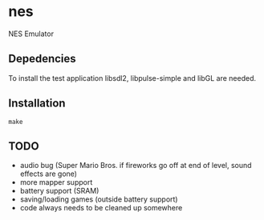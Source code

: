 # nes

NES Emulator

## Depedencies

To install the test application libsdl2, libpulse-simple and libGL are needed.

## Installation

`make`

## TODO

* audio bug (Super Mario Bros. if fireworks go off at end of level, sound effects are gone)
* more mapper support
* battery support (SRAM)
* saving/loading games (outside battery support)
* code always needs to be cleaned up somewhere
